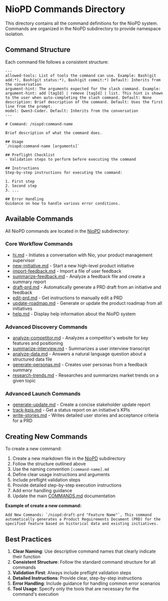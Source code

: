 # NioPD Commands Directory

This directory contains all the command definitions for the NioPD system. Commands are organized in the NioPD subdirectory to provide namespace isolation.

## Command Structure

Each command file follows a consistent structure:

```
---
allowed-tools: List of tools the command can use. Example: Bash(git add:*), Bash(git status:*), Bash(git commit:*) Default: Inherits from the conversation
argument-hint: The arguments expected for the slash command. Example: argument-hint: add [tagId] | remove [tagId] | list. This hint is shown to the user when auto-completing the slash command. Default: None
description: Brief description of the command. Default: Uses the first line from the prompt.
model: Qwen3-Coder. Default: Inherits from the conversation
---

# Command: /niopd:command-name

Brief description of what the command does.

## Usage
`/niopd:command-name [arguments]`

## Preflight Checklist
- Validation steps to perform before executing the command

## Instructions
Step-by-step instructions for executing the command:

1. First step
2. Second step
3. ...

## Error Handling
Guidance on how to handle various error conditions.
```

## Available Commands

All NioPD commands are located in the [NioPD](niopd/) subdirectory:

### Core Workflow Commands
- [hi.md](niopd/hi.md) - Initiates a conversation with Nio, your product management supervisor
- [new-initiative.md](niopd/new-initiative.md) - Start a new high-level product initiative
- [import-feedback.md](NiniopdoPD/import-feedback.md) - Import a file of user feedback
- [summarize-feedback.md](niopd/summarize-feedback.md) - Analyze a feedback file and create a summary report
- [draft-prd.md](niopd/draft-prd.md) - Automatically generate a PRD draft from an initiative and feedback
- [edit-prd.md](niopd/edit-prd.md) - Get instructions to manually edit a PRD
- [update-roadmap.md](niopd/update-roadmap.md) - Generate or update the product roadmap from all initiatives
- [help.md](niopd/help.md) - Display help information about the NioPD system

### Advanced Discovery Commands
- [analyze-competitor.md](NiniopdoPD/analyze-competitor.md) - Analyzes a competitor's website for key features and positioning
- [summarize-interview.md](niopd/summarize-interview.md) - Summarizes a user interview transcript
- [analyze-data.md](niopd/analyze-data.md) - Answers a natural language question about a structured data file
- [generate-personas.md](niopd/generate-personas.md) - Creates user personas from a feedback summary
- [research-trends.md](niopd/research-trends.md) - Researches and summarizes market trends on a given topic

### Advanced Launch Commands
- [generate-update.md](niopd/generate-update.md) - Create a concise stakeholder update report
- [track-kpis.md](niopd/track-kpis.md) - Get a status report on an initiative's KPIs
- [write-stories.md](niopd/write-stories.md) - Writes detailed user stories and acceptance criteria for a PRD

## Creating New Commands

To create a new command:

1. Create a new markdown file in the [NioPD](niopd/) subdirectory
2. Follow the structure outlined above
3. Use the naming convention `[command-name].md`
4. Define clear usage instructions and arguments
5. Include preflight validation steps
6. Provide detailed step-by-step execution instructions
7. Add error handling guidance
8. Update the main [COMMANDS.md](../../COMMANDS.md) documentation

**Example of create a new command:**
```
Add New Commands: `/niopd:draft-prd "Feature Name"`, This command automatically generates a Product Requirements Document (PRD) for the specified feature based on historical data and existing initiatives.
```

## Best Practices

1. **Clear Naming**: Use descriptive command names that clearly indicate their function
2. **Consistent Structure**: Follow the standard command structure for all commands
3. **Validation First**: Always include preflight validation steps
4. **Detailed Instructions**: Provide clear, step-by-step instructions
5. **Error Handling**: Include guidance for handling common error scenarios
6. **Tool Usage**: Specify only the tools that are necessary for the command's execution
